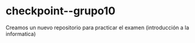 # checkpoint--grupo10
Creamos un nuevo repositorio para practicar el examen (introducción a la informatica)

